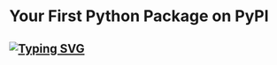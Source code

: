 # Your First Python Package on PyPI

## [![Typing SVG](https://readme-typing-svg.herokuapp.com?multiline=true&width=800&lines=An+end+to+end+project+helps+you+publish+your+first+python+package+in+a+simple+way.++++++++++)](https://git.io/typing-svg)
